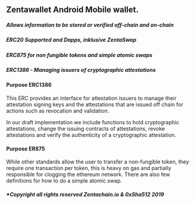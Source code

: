 ## Zentawallet Android Mobile wallet.


##### Allows information to be stored or verified off-chain and on-chain

##### ERC20 Supported and Dapps, inklusive ZentaSwap

##### ERC875 for non fungible tokens and simple atomic swaps

##### ERC1386 - Managing issuers of cryptographic attestations


#### Purpose ERC1386

This ERC provides an interface for attestation issuers to manage their attestation signing keys and the attestations that are issued off chain for actions such as revocation and validation.

In our draft implementation we include functions to hold cryptographic attestations, change the issuing contracts of attestations, revoke attestations and verify the authenticity of a cryptographic attestation.

#### Purpose ER875

While other standards allow the user to transfer a non-fungible token, they require one transaction per token, this is heavy on gas and partially responsible for clogging the ethereum network. There are also few definitions for how to do a simple atomic swap.


##### *Copyright all rights reserved Zentachain.io & 0xSha512 2019
